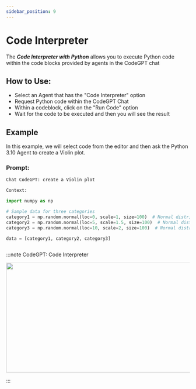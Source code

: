 ```yaml
---
sidebar_position: 9
---
```


# Code Interpreter

The ***Code Interpreter with Python*** allows you to execute Python code within the code blocks provided by agents in the CodeGPT  chat

## How to Use:
- Select an Agent that has the "Code Interpreter" option
- Request Python code within the CodeGPT Chat
- Within a codeblock, click on the "Run Code" option
- Wait for the code to be executed and then you will see the result

## Example
In this example, we will select code from the editor and then ask the Python 3.10 Agent to create a Violin plot.

### Prompt:

```python 
Chat CodeGPT: create a Violin plot

Context:

import numpy as np

# Sample data for three categories
category1 = np.random.normal(loc=0, scale=1, size=100)  # Normal distribution centered at 0
category2 = np.random.normal(loc=5, scale=1.5, size=100)  # Normal distribution centered at 5
category3 = np.random.normal(loc=10, scale=2, size=100)  # Normal distribution centered at 10

data = [category1, category2, category3]



```

:::note CodeGPT: Code Interpreter
<p align="center">
      <img width="550" height="300" src="https://github.com/JudiniLabs/code-gpt-docs/assets/6216945/dfb51437-3706-438e-ba32-abf1f7d61213" />
</p>
:::


